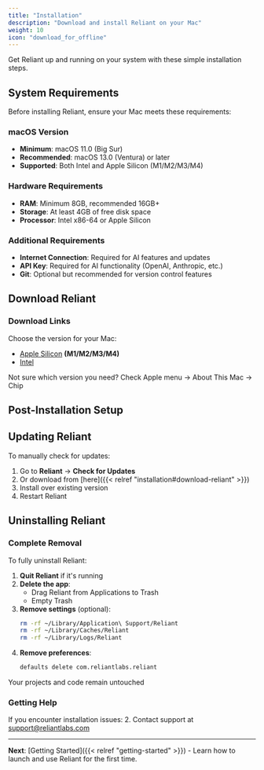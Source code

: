```yaml
---
title: "Installation"
description: "Download and install Reliant on your Mac"
weight: 10
icon: "download_for_offline"
---
```


Get Reliant up and running on your system with these simple installation steps.

## System Requirements

Before installing Reliant, ensure your Mac meets these requirements:

### macOS Version
- **Minimum**: macOS 11.0 (Big Sur)
- **Recommended**: macOS 13.0 (Ventura) or later
- **Supported**: Both Intel and Apple Silicon (M1/M2/M3/M4)

### Hardware Requirements
- **RAM**: Minimum 8GB, recommended 16GB+
- **Storage**: At least 4GB of free disk space
- **Processor**: Intel x86-64 or Apple Silicon

### Additional Requirements
- **Internet Connection**: Required for AI features and updates
- **API Key**: Required for AI functionality (OpenAI, Anthropic, etc.)
- **Git**: Optional but recommended for version control features

## Download Reliant

### Download Links

Choose the version for your Mac:

- [Apple Silicon](https://downloads.reliantlabs.io/Reliant-latest-mac-arm64.dmg) **(M1/M2/M3/M4)**
- [Intel](https://downloads.reliantlabs.io/Reliant-latest-mac-x64.dmg)

Not sure which version you need? Check Apple menu → About This Mac → Chip

## Post-Installation Setup


## Updating Reliant

To manually check for updates:
1. Go to **Reliant** → **Check for Updates**
2. Or download from [here]({{< relref "installation#download-reliant" >}})
3. Install over existing version
4. Restart Reliant

## Uninstalling Reliant

### Complete Removal

To fully uninstall Reliant:

1. **Quit Reliant** if it's running
2. **Delete the app**:
   - Drag Reliant from Applications to Trash
   - Empty Trash
3. **Remove settings** (optional):
   ```bash
   rm -rf ~/Library/Application\ Support/Reliant
   rm -rf ~/Library/Caches/Reliant
   rm -rf ~/Library/Logs/Reliant
   ```
4. **Remove preferences**:
   ```bash
   defaults delete com.reliantlabs.reliant
   ```

Your projects and code remain untouched

### Getting Help

If you encounter installation issues:
2. Contact support at support@reliantlabs.com

---

**Next**: [Getting Started]({{< relref "getting-started" >}}) - Learn how to launch and use Reliant for the first time.
